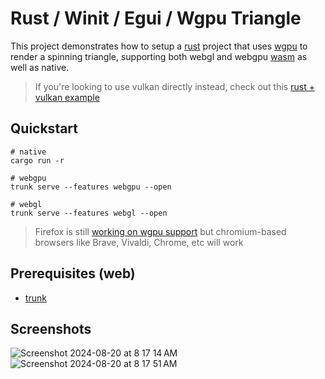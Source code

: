 # Rust / Winit / Egui / Wgpu Triangle

This project demonstrates how to setup a [rust](https://www.rust-lang.org/) project
that uses [wgpu](https://wgpu.rs/) to render a spinning triangle, supporting
both webgl and webgpu [wasm](https://webassembly.org/) as well as native.

> If you're looking to use vulkan directly instead, check out this [rust + vulkan example](https://github.com/matthewjberger/vulkan-example)

## Quickstart

```
# native
cargo run -r

# webgpu
trunk serve --features webgpu --open

# webgl
trunk serve --features webgl --open
```

> Firefox is still [working on wgpu support](https://news.ycombinator.com/item?id=41157383)
> but chromium-based browsers like Brave, Vivaldi, Chrome, etc will work

## Prerequisites (web)

* [trunk](https://trunkrs.dev/)

## Screenshots
  
![Screenshot 2024-08-20 at 8 17 14 AM](https://github.com/user-attachments/assets/fd841943-a80b-4f27-9d9e-f85bb03d8add)
![Screenshot 2024-08-20 at 8 17 51 AM](https://github.com/user-attachments/assets/383d0122-f26d-41db-b1de-35512d697830)
